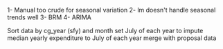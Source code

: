 1- Manual too crude for seasonal variation
2- lm doesn't handle seasonal trends well 
3- BRM 
4- ARIMA

Sort data by cg_year (sfy) and month
set July of each year to
impute median yearly expenditure to July of each year
merge with proposal data
